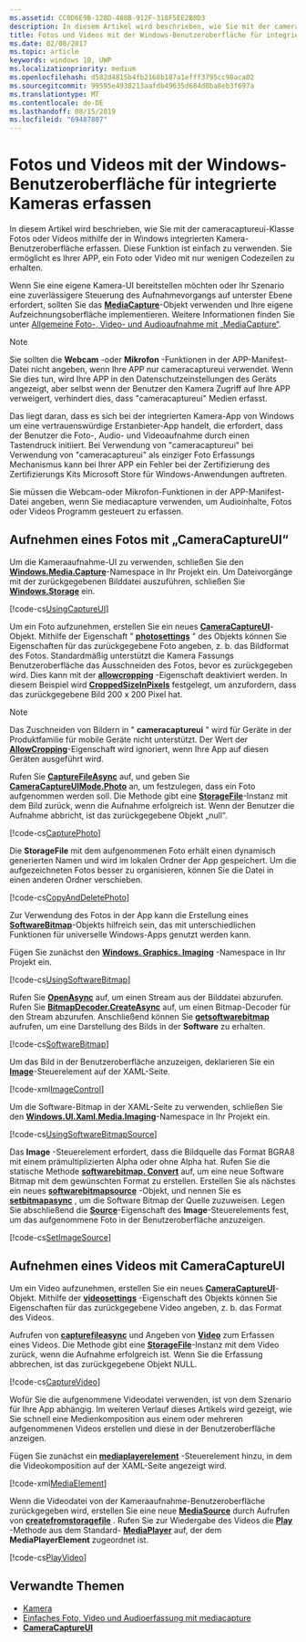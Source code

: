 ```yaml
---
ms.assetid: CC0D6E9B-128D-488B-912F-318F5EE2B8D3
description: In diesem Artikel wird beschrieben, wie Sie mit der cameracaptureui-Klasse Fotos oder Videos mithilfe der in Windows integrierten Kamera-Benutzeroberfläche erfassen.
title: Fotos und Videos mit der Windows-Benutzeroberfläche für integrierte Kameras erfassen
ms.date: 02/08/2017
ms.topic: article
keywords: windows 10, UWP
ms.localizationpriority: medium
ms.openlocfilehash: d582d4815b4fb2168b187a1efff3795cc98aca02
ms.sourcegitcommit: 99595e4938213aafdb49635d684d8ba8eb3f697a
ms.translationtype: MT
ms.contentlocale: de-DE
ms.lasthandoff: 08/15/2019
ms.locfileid: "69487807"
---
```

# <a name="capture-photos-and-video-with-the-windows-built-in-camera-ui"></a>Fotos und Videos mit der Windows-Benutzeroberfläche für integrierte Kameras erfassen



In diesem Artikel wird beschrieben, wie Sie mit der cameracaptureui-Klasse Fotos oder Videos mithilfe der in Windows integrierten Kamera-Benutzeroberfläche erfassen. Diese Funktion ist einfach zu verwenden. Sie ermöglicht es Ihrer APP, ein Foto oder Video mit nur wenigen Codezeilen zu erhalten.

Wenn Sie eine eigene Kamera-UI bereitstellen möchten oder Ihr Szenario eine zuverlässigere Steuerung des Aufnahmevorgangs auf unterster Ebene erfordert, sollten Sie das [**MediaCapture**](https://docs.microsoft.com/uwp/api/Windows.Media.Capture.MediaCapture)-Objekt verwenden und Ihre eigene Aufzeichnungsoberfläche implementieren. Weitere Informationen finden Sie unter [Allgemeine Foto-, Video- und Audioaufnahme mit „MediaCapture“](basic-photo-video-and-audio-capture-with-MediaCapture.md).

> [!NOTE]
> Sie sollten die **Webcam** -oder **Mikrofon** -Funktionen in der APP-Manifest-Datei nicht angeben, wenn Ihre APP nur cameracaptureui verwendet. Wenn Sie dies tun, wird Ihre APP in den Datenschutzeinstellungen des Geräts angezeigt, aber selbst wenn der Benutzer den Kamera Zugriff auf Ihre APP verweigert, verhindert dies, dass "cameracaptureui" Medien erfasst. <p>Das liegt daran, dass es sich bei der integrierten Kamera-App von Windows um eine vertrauenswürdige Erstanbieter-App handelt, die erfordert, dass der Benutzer die Foto-, Audio- und Videoaufnahme durch einen Tastendruck initiiert. Bei Verwendung von "cameracaptureui" bei Verwendung von "cameracaptureui" als einziger Foto Erfassungs Mechanismus kann bei Ihrer APP ein Fehler bei der Zertifizierung des Zertifizierungs Kits Microsoft Store für Windows-Anwendungen auftreten.<p>
Sie müssen die Webcam-oder Mikrofon-Funktionen in der APP-Manifest-Datei angeben, wenn Sie mediacapture verwenden, um Audioinhalte, Fotos oder Videos Programm gesteuert zu erfassen.

## <a name="capture-a-photo-with-cameracaptureui"></a>Aufnehmen eines Fotos mit „CameraCaptureUI“

Um die Kameraaufnahme-UI zu verwenden, schließen Sie den [**Windows.Media.Capture**](https://docs.microsoft.com/uwp/api/Windows.Media.Capture)-Namespace in Ihr Projekt ein. Um Dateivorgänge mit der zurückgegebenen Bilddatei auszuführen, schließen Sie [**Windows.Storage**](https://docs.microsoft.com/uwp/api/Windows.Storage) ein.

[!code-cs[UsingCaptureUI](./code/CameraCaptureUIWin10/cs/MainPage.xaml.cs#SnippetUsingCaptureUI)]

Um ein Foto aufzunehmen, erstellen Sie ein neues [**CameraCaptureUI**](https://docs.microsoft.com/uwp/api/Windows.Media.Capture.CameraCaptureUI)-Objekt. Mithilfe der Eigenschaft " [**photosettings**](https://docs.microsoft.com/uwp/api/windows.media.capture.cameracaptureui.photosettings) " des Objekts können Sie Eigenschaften für das zurückgegebene Foto angeben, z. b. das Bildformat des Fotos. Standardmäßig unterstützt die Kamera Fassungs Benutzeroberfläche das Ausschneiden des Fotos, bevor es zurückgegeben wird. Dies kann mit der [**allowcropping**](https://docs.microsoft.com/uwp/api/windows.media.capture.cameracaptureuiphotocapturesettings.allowcropping) -Eigenschaft deaktiviert werden. In diesem Beispiel wird [**CroppedSizeInPixels**](https://docs.microsoft.com/uwp/api/windows.media.capture.cameracaptureuiphotocapturesettings.croppedsizeinpixels) festgelegt, um anzufordern, dass das zurückgegebene Bild 200 x 200 Pixel hat.

> [!NOTE]
> Das Zuschneiden von Bildern in " **cameracaptureui** " wird für Geräte in der Produktfamilie für mobile Geräte nicht unterstützt. Der Wert der [**AllowCropping**](https://docs.microsoft.com/uwp/api/windows.media.capture.cameracaptureuiphotocapturesettings.allowcropping)-Eigenschaft wird ignoriert, wenn Ihre App auf diesen Geräten ausgeführt wird.

Rufen Sie [**CaptureFileAsync**](https://docs.microsoft.com/uwp/api/windows.media.capture.cameracaptureui.capturefileasync) auf, und geben Sie [**CameraCaptureUIMode.Photo**](https://docs.microsoft.com/uwp/api/Windows.Media.Capture.CameraCaptureUIMode) an, um festzulegen, dass ein Foto aufgenommen werden soll. Die Methode gibt eine [**StorageFile**](https://docs.microsoft.com/uwp/api/Windows.Storage.StorageFile)-Instanz mit dem Bild zurück, wenn die Aufnahme erfolgreich ist. Wenn der Benutzer die Aufnahme abbricht, ist das zurückgegebene Objekt „null“.

[!code-cs[CapturePhoto](./code/CameraCaptureUIWin10/cs/MainPage.xaml.cs#SnippetCapturePhoto)]

Die **StorageFile** mit dem aufgenommenen Foto erhält einen dynamisch generierten Namen und wird im lokalen Ordner der App gespeichert. Um die aufgezeichneten Fotos besser zu organisieren, können Sie die Datei in einen anderen Ordner verschieben.

[!code-cs[CopyAndDeletePhoto](./code/CameraCaptureUIWin10/cs/MainPage.xaml.cs#SnippetCopyAndDeletePhoto)]

Zur Verwendung des Fotos in der App kann die Erstellung eines [**SoftwareBitmap**](https://docs.microsoft.com/uwp/api/Windows.Graphics.Imaging.SoftwareBitmap)-Objekts hilfreich sein, das mit unterschiedlichen Funktionen für universelle Windows-Apps genutzt werden kann.

Fügen Sie zunächst den [**Windows. Graphics. Imaging**](https://docs.microsoft.com/uwp/api/Windows.Graphics.Imaging) -Namespace in Ihr Projekt ein.

[!code-cs[UsingSoftwareBitmap](./code/CameraCaptureUIWin10/cs/MainPage.xaml.cs#SnippetUsingSoftwareBitmap)]

Rufen Sie [**OpenAsync**](https://docs.microsoft.com/uwp/api/windows.storage.istoragefile.openasync) auf, um einen Stream aus der Bilddatei abzurufen. Rufen Sie [**BitmapDecoder.CreateAsync**](https://docs.microsoft.com/uwp/api/windows.graphics.imaging.bitmapdecoder.createasync) auf, um einen Bitmap-Decoder für den Stream abzurufen. Anschließend können Sie [**getsoftwarebitmap**](https://docs.microsoft.com/uwp/api/windows.graphics.imaging.bitmapdecoder.getsoftwarebitmapasync) aufrufen, um eine Darstellung des Bilds in der **Software** zu erhalten.

[!code-cs[SoftwareBitmap](./code/CameraCaptureUIWin10/cs/MainPage.xaml.cs#SnippetSoftwareBitmap)]

Um das Bild in der Benutzeroberfläche anzuzeigen, deklarieren Sie ein [**Image**](https://docs.microsoft.com/uwp/api/Windows.UI.Xaml.Controls.Image)-Steuerelement auf der XAML-Seite.

[!code-xml[ImageControl](./code/CameraCaptureUIWin10/cs/MainPage.xaml#SnippetImageControl)]

Um die Software-Bitmap in der XAML-Seite zu verwenden, schließen Sie den [**Windows.UI.Xaml.Media.Imaging**](https://docs.microsoft.com/uwp/api/Windows.UI.Xaml.Media.Imaging)-Namespace in Ihr Projekt ein.

[!code-cs[UsingSoftwareBitmapSource](./code/CameraCaptureUIWin10/cs/MainPage.xaml.cs#SnippetUsingSoftwareBitmapSource)]

Das **Image** -Steuerelement erfordert, dass die Bildquelle das Format BGRA8 mit einem prämultiplizierten Alpha oder ohne Alpha hat. Rufen Sie die statische Methode [**softwarebitmap. Convert**](/uwp/api/windows.graphics.imaging.softwarebitmap.convert) auf, um eine neue Software Bitmap mit dem gewünschten Format zu erstellen. Erstellen Sie als nächstes ein neues [**softwarebitmapsource**](https://docs.microsoft.com/uwp/api/Windows.UI.Xaml.Media.Imaging.SoftwareBitmapSource) -Objekt, und nennen Sie es [**setbitmapasync**](https://docs.microsoft.com/uwp/api/windows.ui.xaml.media.imaging.softwarebitmapsource.setbitmapasync) , um die Software Bitmap der Quelle zuzuweisen. Legen Sie abschließend die [**Source**](https://docs.microsoft.com/uwp/api/windows.ui.xaml.controls.image.source)-Eigenschaft des **Image**-Steuerelements fest, um das aufgenommene Foto in der Benutzeroberfläche anzuzeigen.

[!code-cs[SetImageSource](./code/CameraCaptureUIWin10/cs/MainPage.xaml.cs#SnippetSetImageSource)]

## <a name="capture-a-video-with-cameracaptureui"></a>Aufnehmen eines Videos mit CameraCaptureUI

Um ein Video aufzunehmen, erstellen Sie ein neues [**CameraCaptureUI**](https://docs.microsoft.com/uwp/api/Windows.Media.Capture.CameraCaptureUI)-Objekt. Mithilfe der [**videosettings**](https://docs.microsoft.com/uwp/api/windows.media.capture.cameracaptureui.videosettings) -Eigenschaft des Objekts können Sie Eigenschaften für das zurückgegebene Video angeben, z. b. das Format des Videos.

Aufrufen von [**capturefileasync**](https://docs.microsoft.com/uwp/api/windows.media.capture.cameracaptureui.capturefileasync) und Angeben von [**Video**](https://docs.microsoft.com/uwp/api/windows.media.capture.cameracaptureui.videosettings) zum Erfassen eines Videos. Die Methode gibt eine [**StorageFile**](https://docs.microsoft.com/uwp/api/Windows.Storage.StorageFile)-Instanz mit dem Video zurück, wenn die Aufnahme erfolgreich ist. Wenn Sie die Erfassung abbrechen, ist das zurückgegebene Objekt NULL.

[!code-cs[CaptureVideo](./code/CameraCaptureUIWin10/cs/MainPage.xaml.cs#SnippetCaptureVideo)]

Wofür Sie die aufgenommene Videodatei verwenden, ist von dem Szenario für Ihre App abhängig. Im weiteren Verlauf dieses Artikels wird gezeigt, wie Sie schnell eine Medienkomposition aus einem oder mehreren aufgenommenen Videos erstellen und diese in der Benutzeroberfläche anzeigen.

Fügen Sie zunächst ein [**mediaplayerelement**](https://docs.microsoft.com/uwp/api/Windows.UI.Xaml.Controls.MediaPlayerElement) -Steuerelement hinzu, in dem die Videokomposition auf der XAML-Seite angezeigt wird.

[!code-xml[MediaElement](./code/CameraCaptureUIWin10/cs/MainPage.xaml#SnippetMediaElement)]


Wenn die Videodatei von der Kameraaufnahme-Benutzeroberfläche zurückgegeben wird, erstellen Sie eine neue [**MediaSource**](https://docs.microsoft.com/uwp/api/windows.media.core.mediasource) durch Aufrufen von **[createfromstoragefile](https://docs.microsoft.com/uwp/api/windows.media.core.mediasource.createfromstoragefile)** . Rufen Sie zur Wiedergabe des Videos die **[Play](https://docs.microsoft.com/uwp/api/windows.media.playback.mediaplayer.Play)** -Methode aus dem Standard- **[MediaPlayer](https://docs.microsoft.com/uwp/api/windows.media.playback.mediaplayer)** auf, der dem **MediaPlayerElement** zugeordnet ist.

[!code-cs[PlayVideo](./code/CameraCaptureUIWin10/cs/MainPage.xaml.cs#SnippetPlayVideo)]
 

## <a name="related-topics"></a>Verwandte Themen

* [Kamera](camera.md)
* [Einfaches Foto, Video und Audioerfassung mit mediacapture](basic-photo-video-and-audio-capture-with-MediaCapture.md)
* [**CameraCaptureUI**](https://docs.microsoft.com/uwp/api/Windows.Media.Capture.CameraCaptureUI) 
 

 




